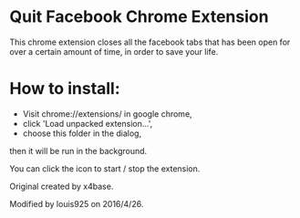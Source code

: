 # Quit Facebook Chrome Extension

This chrome extension closes all the facebook tabs that has been open for over a certain amount of time, in order to save your life.

# How to install:

* Visit chrome://extensions/ in google chrome,
* click 'Load unpacked extension...',
* choose this folder in the dialog,

then it will be run in the background.

You can click the icon to start / stop the extension.

Original created by x4base.

Modified by louis925 on 2016/4/26.

